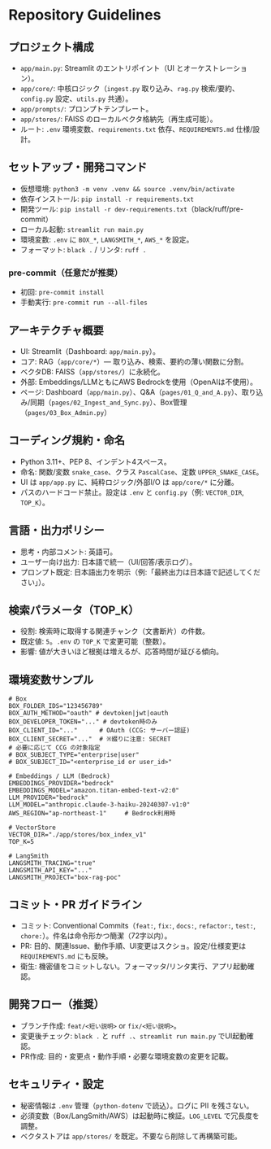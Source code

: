 # Repository Guidelines

## プロジェクト構成
- `app/main.py`: Streamlit のエントリポイント（UI とオーケストレーション）。
- `app/core/`: 中核ロジック（`ingest.py` 取り込み、`rag.py` 検索/要約、`config.py` 設定、`utils.py` 共通）。
- `app/prompts/`: プロンプトテンプレート。
- `app/stores/`: FAISS のローカルベクタ格納先（再生成可能）。
- ルート: `.env` 環境変数、`requirements.txt` 依存、`REQUIREMENTS.md` 仕様/設計。

## セットアップ・開発コマンド
- 仮想環境: `python3 -m venv .venv && source .venv/bin/activate`
- 依存インストール: `pip install -r requirements.txt`
- 開発ツール: `pip install -r dev-requirements.txt`（black/ruff/pre-commit）
- ローカル起動: `streamlit run main.py`
- 環境変数: `.env` に `BOX_*`, `LANGSMITH_*`, `AWS_*` を設定。
- フォーマット: `black .` / リンタ: `ruff .`

### pre-commit（任意だが推奨）
- 初回: `pre-commit install`
- 手動実行: `pre-commit run --all-files`

## アーキテクチャ概要
- UI: Streamlit（Dashboard: `app/main.py`）。
- コア: RAG（`app/core/*`）— 取り込み、検索、要約の薄い関数に分割。
- ベクタDB: FAISS（`app/stores/`）に永続化。
- 外部: Embeddings/LLMともにAWS Bedrockを使用（OpenAIは不使用）。
- ページ: Dashboard（`app/main.py`）、Q&A（`pages/01_Q_and_A.py`）、取り込み/同期（`pages/02_Ingest_and_Sync.py`）、Box管理（`pages/03_Box_Admin.py`）

## コーディング規約・命名
- Python 3.11+、PEP 8、インデント4スペース。
- 命名: 関数/変数 `snake_case`、クラス `PascalCase`、定数 `UPPER_SNAKE_CASE`。
- UI は `app/app.py` に、純粋ロジック/外部I/O は `app/core/*` に分離。
- パスのハードコード禁止。設定は `.env` と `config.py`（例: `VECTOR_DIR`, `TOP_K`）。

## 言語・出力ポリシー
- 思考・内部コメント: 英語可。
- ユーザー向け出力: 日本語で統一（UI/回答/表示ログ）。
- プロンプト既定: 日本語出力を明示（例:「最終出力は日本語で記述してください」）。

## 検索パラメータ（TOP_K）
- 役割: 検索時に取得する関連チャンク（文書断片）の件数。
- 既定値: `5`。`.env` の `TOP_K` で変更可能（整数）。
- 影響: 値が大きいほど根拠は増えるが、応答時間が延びる傾向。

## 環境変数サンプル
```
# Box
BOX_FOLDER_IDS="123456789"
BOX_AUTH_METHOD="oauth" # devtoken|jwt|oauth
BOX_DEVELOPER_TOKEN="..." # devtoken時のみ
BOX_CLIENT_ID="..."      # OAuth (CCG: サーバー認証)
BOX_CLIENT_SECRET="..."  # ※綴りに注意: SECRET
# 必要に応じて CCG の対象指定
# BOX_SUBJECT_TYPE="enterprise|user"
# BOX_SUBJECT_ID="<enterprise_id or user_id>"

# Embeddings / LLM (Bedrock)
EMBEDDINGS_PROVIDER="bedrock"
EMBEDDINGS_MODEL="amazon.titan-embed-text-v2:0"
LLM_PROVIDER="bedrock"
LLM_MODEL="anthropic.claude-3-haiku-20240307-v1:0"
AWS_REGION="ap-northeast-1"     # Bedrock利用時

# VectorStore
VECTOR_DIR="./app/stores/box_index_v1"
TOP_K=5

# LangSmith
LANGSMITH_TRACING="true"
LANGSMITH_API_KEY="..."
LANGSMITH_PROJECT="box-rag-poc"
```


## コミット・PR ガイドライン
- コミット: Conventional Commits（`feat:`, `fix:`, `docs:`, `refactor:`, `test:`, `chore:`）。件名は命令形かつ簡潔（72字以内）。
- PR: 目的、関連Issue、動作手順、UI変更はスクショ。設定/仕様変更は `REQUIREMENTS.md` にも反映。
- 衛生: 機密値をコミットしない。フォーマッタ/リンタ実行、アプリ起動確認。

## 開発フロー（推奨）
- ブランチ作成: `feat/<短い説明>` or `fix/<短い説明>`。
- 変更後チェック: `black .` と `ruff .`、`streamlit run main.py` でUI起動確認。
- PR作成: 目的・変更点・動作手順・必要な環境変数の変更を記載。

## セキュリティ・設定
- 秘密情報は `.env` 管理（`python-dotenv` で読込）。ログに PII を残さない。
- 必須変数（Box/LangSmith/AWS）は起動時に検証。`LOG_LEVEL` で冗長度を調整。
- ベクタストアは `app/stores/` を既定。不要なら削除して再構築可能。
